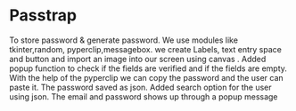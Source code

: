 # Passtrap
To store password & generate password. We use modules like tkinter,random, pyperclip,messagebox.
we create Labels, text entry space and button and import an image into our screen using canvas .
Added  popup function to check if the fields are verified and if the fields are empty. With the help of the pyperclip we can copy the password and the user can paste it.
The password saved as json. 
Added search option for the user using json. 
The email and password shows up through a popup message

